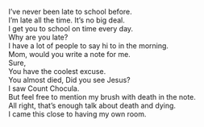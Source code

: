 I’ve never been late to school before.   
I’m late all the time. It’s no big deal.   
I get you to school on time every day.   
Why are you late?   
I have a lot of people to say hi to in the morning.    
Mom, would you write a note for me.   
Sure,    
You have the coolest excuse.   
You almost died, Did you see Jesus?   
I saw Count Chocula.   
But feel free to mention my brush with death in the note.   
All right, that’s enough talk about death and dying.   
I came this close to having my own room.   

